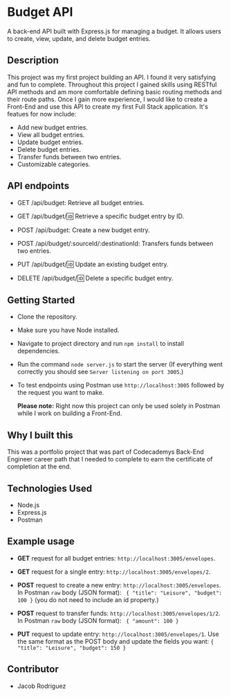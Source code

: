 # Budget API

A back-end API built with Express.js for managing a budget. It allows users to create, view, update, and delete budget entries.

## Description

This project was my first project building an API. I found it very satisfying and fun to complete. Throughout this project I gained skills using RESTful API methods and am more comfortable defining basic routing methods and their route paths. Once I gain more experience, I would like to create a Front-End and use this API to create my first Full Stack application. It's featues for now include:

- Add new budget entries.
- View all budget entries.
- Update budget entries.
- Delete budget entries.
- Transfer funds between two entries.
- Customizable categories.

## API endpoints

- GET /api/budget: Retrieve all budget entries.

- GET /api/budget/:id: Retrieve a specific budget entry by ID.

- POST /api/budget: Create a new budget entry.

- POST /api/budget/:sourceId/:destinationId: Transfers funds between two entries.

- PUT /api/budget/:id: Update an existing budget entry.

- DELETE /api/budget/:id: Delete a specific budget entry.

## Getting Started

- Clone the repository.
- Make sure you have Node installed.
- Navigate to project directory and run `npm install` to install dependencies.
- Run the command `node server.js` to start the server (If everything went correctly you should see `Server listening on port 3005`.)
- To test endpoints using Postman use `http://localhost:3005` followed by the request you want to make.

  **Please note:** Right now this project can only be used solely in Postman while I work on building a Front-End.

## Why I built this

This was a portfolio project that was part of Codecademys Back-End Engineer career path that I needed to complete to earn the certificate of completion at the end.

## Technologies Used

- Node.js
- Express.js
- Postman

## Example usage

- **GET** request for all budget entries: `http://localhost:3005/envelopes`.

- **GET** request for a single entry: `http://localhost:3005/envelopes/2`.

- **POST** request to create a new entry: `http://localhost:3005/envelopes`. In Postman `raw` body (JSON format): `
{
    "title": "Leisure",
    "budget": 100
}` (you do not need to include an id property.)

- **POST** request to transfer funds: `http://localhost:3005/envelopes/1/2`. In Postman `raw` body (JSON format): `
{
    "amount": 100
}`

- **PUT** request to update entry: `http://localhost:3005/envelopes/1`. Use the same format as the POST body and update the fields you want: `{
    "title": "Leisure",
    "budget": 150
}`

## Contributor

- Jacob Rodriguez
